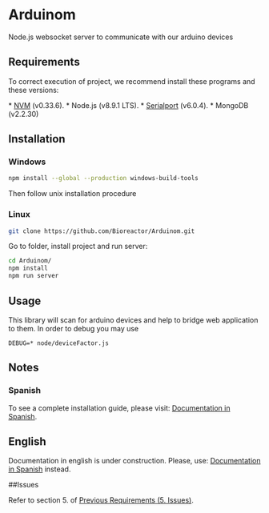 # Arduinom
Node.js websocket server to communicate with our arduino devices

## Requirements

To correct execution of project, we recommend install these programs and these versions:

\* [NVM](https://github.com/creationix/nvm) (v0.33.6).
\* Node.js (v8.9.1 LTS).
\* [Serialport](https://github.com/node-serialport/node-serialport) (v6.0.4).
\* MongoDB (v2.2.30)

## Installation

### Windows
```bash
npm install --global --production windows-build-tools
```
Then follow unix installation procedure


### Linux
```bash
git clone https://github.com/Bioreactor/Arduinom.git
```
Go to folder, install project and run server:

```bash
cd Arduinom/
npm install
npm run server
```

## Usage

This library will scan for arduino devices and help to bridge web application
to them.
In order to debug you may use
```
DEBUG=* node/deviceFactor.js
```

## Notes

### Spanish

To see a complete installation guide, please visit: [Documentation in Spanish](../master/Documentation/ES).

## English

Documentation in english is under construction. Please, use: [Documentation in Spanish](../master/Documentation/ES) instead.

##Issues

Refer to section 5. of [Previous Requirements (5. Issues)](../master/Documentation/ES/ARDUINOM-PREVIOUS-REQUERIMENTS-ES.pdf).
